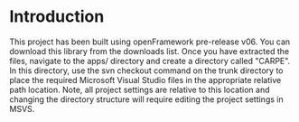# Introduction #

This project has been built using openFramework pre-release v06.  You can download this library from the downloads list.  Once you have extracted the files, navigate to the apps/ directory and create a directory called "CARPE".  In this directory, use the svn checkout command on the trunk directory to place the required Microsoft Visual Studio files in the appropriate relative path location.  Note, all project settings are relative to this location and changing the directory structure will require editing the project settings in MSVS.